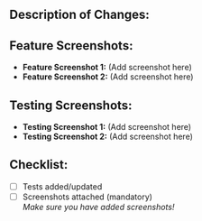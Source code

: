 ## Description of Changes:
<!-- Provide a detailed description of what this PR changes -->

## Feature Screenshots:
<!-- Attach feature screenshots below. Mandatory for visual changes -->
- **Feature Screenshot 1:** (Add screenshot here)  
- **Feature Screenshot 2:** (Add screenshot here)  

## Testing Screenshots:
<!-- Attach testing screenshots below. Mandatory for tested changes -->
- **Testing Screenshot 1:** (Add screenshot here)  
- **Testing Screenshot 2:** (Add screenshot here)  

## Checklist:
- [ ] Tests added/updated  
- [ ] Screenshots attached (mandatory)  
  *Make sure you have added screenshots!*

